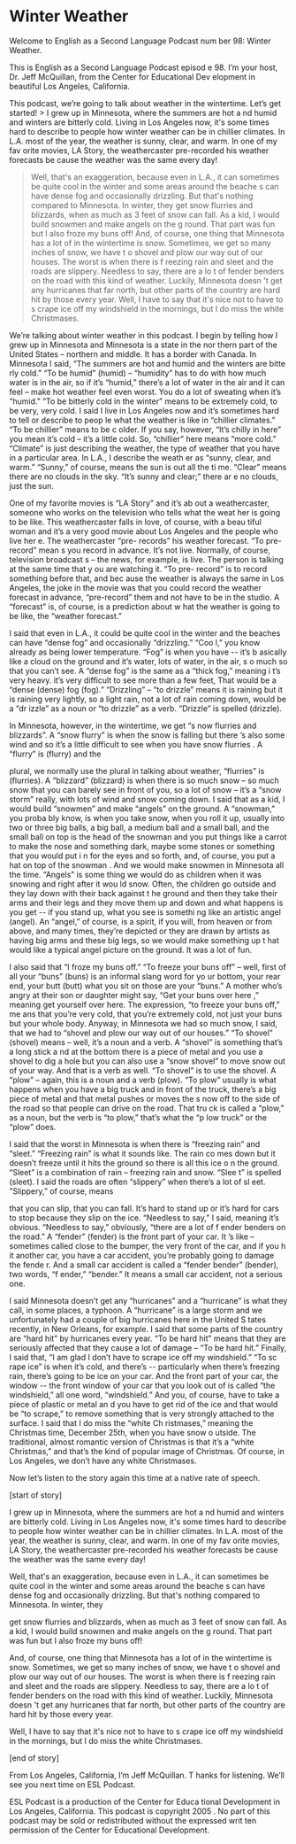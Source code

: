 # Winter Weather

Welcome to English as a Second Language Podcast num ber 98: Winter Weather.

This is English as a Second Language Podcast episod e 98. I’m your host, Dr. Jeff McQuillan, from the Center for Educational Dev elopment in beautiful Los Angeles, California.

This podcast, we’re going to talk about weather in the wintertime. Let’s get started! > I grew up in Minnesota, where the summers are hot a nd humid and winters are bitterly cold. Living in Los Angeles now, it's some times hard to describe to people how winter weather can be in chillier climates. In L.A. most of the year, the weather is sunny, clear, and warm. In one of my fav orite movies, LA Story, the weathercaster pre-recorded his weather forecasts be cause the weather was the same every day!
> Well, that's an exaggeration, because even in L.A.,  it can sometimes be quite cool in the winter and some areas around the beache s can have dense fog and occasionally drizzling. But that's nothing compared  to Minnesota. In winter, they get snow flurries and blizzards, when as much as 3 feet of snow can fall. As a kid, I would build snowmen and make angels on the g round. That part was fun but I also froze my buns off!
> And, of course, one thing that Minnesota has a lot of in the wintertime is snow. Sometimes, we get so many inches of snow, we have t o shovel and plow our way out of our houses. The worst is when there is f reezing rain and sleet and the roads are slippery. Needless to say, there are a lo t of fender benders on the road with this kind of weather. Luckily, Minnesota doesn 't get any hurricanes that far north, but other parts of the country are hard hit by those every year.
> Well, I have to say that it's nice not to have to s crape ice off my windshield in the mornings, but I do miss the white Christmases.

We’re talking about winter weather in this podcast.  I begin by telling how I grew up in Minnesota and Minnesota is a state in the nor thern part of the United States – northern and middle. It has a border with Canada.  In Minnesota I said, “The summers are hot and humid and the winters are bitte rly cold.” “To be humid” (humid) – “humidity” has to do with how much water is in the air, so if it’s “humid,” there’s a lot of water in the air and it can feel –  make hot weather feel even worst. You do a lot of sweating when it’s “humid.” “To be bitterly cold in the winter” means to be extremely cold, to be very, very cold. I said I live in Los Angeles now and it’s sometimes hard to tell or describe to peop le what the weather is like in “chillier climates.” “To be chillier” means to be c older. If you say, however, “It’s chilly in here” you mean it’s cold – it’s a little cold. So, “chillier” here means “more cold.” “Climate” is just describing the weather, the type of weather that you have in a particular area. In L.A., I describe the weath er as “sunny, clear, and warm.” “Sunny,” of course, means the sun is out all the ti me. “Clear” means there are no clouds in the sky. “It’s sunny and clear;” there ar e no clouds, just the sun.

One of my favorite movies is “LA Story” and it’s ab out a weathercaster, someone who works on the television who tells what the weat her is going to be like. This weathercaster falls in love, of course, with a beau tiful woman and it’s a very good movie about Los Angeles and the people who live her e. The weathercaster “pre- records” his weather forecast. “To pre-record” mean s you record in advance. It’s not live. Normally, of course, television broadcast s – the news, for example, is live. The person is talking at the same time that y ou are watching it. “To pre- record” is to record something before that, and bec ause the weather is always the same in Los Angeles, the joke in the movie was that you could record the weather forecast in advance, “pre-record” them and not have to be in the studio. A “forecast” is, of course, is a prediction about w hat the weather is going to be like, the “weather forecast.”

I said that even in L.A., it could be quite cool in  the winter and the beaches can have “dense fog” and occasionally “drizzling.” “Coo l,” you know already as being lower temperature. “Fog” is when you have -- it’s b asically like a cloud on the ground and it’s water, lots of water, in the air, s o much so that you can’t see. A “dense fog” is the same as a “thick fog,” meaning i t’s very heavy. it’s very difficult to see more than a few feet, That would be a “dense  (dense) fog (fog).” “Drizzling” – “to drizzle” means it is raining but it is raining very lightly, so a light rain, not a lot of rain coming down, would be a “dr izzle” as a noun or “to drizzle” as a verb. “Drizzle” is spelled (drizzle).

In Minnesota, however, in the wintertime, we get “s now flurries and blizzards”. A “snow flurry” is when the snow is falling but there ’s also some wind and so it’s a little difficult to see when you have snow flurries . A “flurry” is (flurry) and the

plural, we normally use the plural in talking about  weather, “flurries” is (flurries). A “blizzard” (blizzard) is when there is so much snow  – so much snow that you can barely see in front of you, so a lot of snow – it’s  a “snow storm” really, with lots of wind and snow coming down. I said that as a kid, I would build “snowmen” and make “angels” on the ground. A “snowman,” you proba bly know, is when you take snow, when you roll it up, usually into two or  three big balls, a big ball, a medium ball and a small ball, and the small ball on  top is the head of the snowman and you put things like a carrot to make the nose and something dark, maybe some stones or something that you would put i n for the eyes and so forth, and, of course, you put a hat on top of the snowman . And we would make snowmen in Minnesota all the time. “Angels” is some thing we would do as children when it was snowing and right after it wou ld snow. Often, the children go outside and they lay down with their back against t he ground and then they take their arms and their legs and they move them up and  down and what happens is you get -- if you stand up, what you see is somethi ng like an artistic angel (angel). An “angel,” of course, is a spirit, if you  will, from heaven or from above, and many times, they’re depicted or they are drawn by artists as having big arms and these big legs, so we would make something up t hat would like a typical angel picture on the ground. It was a lot of fun.

I also said that “I froze my buns off.” “To freeze your buns off” – well, first of all your “buns” (buns) is an informal slang word for yo ur bottom, your rear end, your butt (butt) what you sit on those are your “buns.” A mother who’s angry at their son or daughter might say, “Get your buns over here ,” meaning get yourself over here. The expression, “to freeze your buns off,” me ans that you’re very cold, that you’re extremely cold, not just your buns but your whole body. Anyway, in Minnesota we had so much snow, I said, that we had to “shovel and plow our way out of our houses.” “To shovel” (shovel) means – well, it’s a noun and a verb. A “shovel” is something that’s a long stick a nd at the bottom there is a piece of metal and you use a shovel to dig a hole but you  can also use a “snow shovel” to move snow out of your way. And that is a verb as  well. “To shovel” is to use the shovel. A “plow” – again, this is a noun and a verb (plow). “To plow” usually is what happens when you have a big truck and in front  of the truck, there’s a big piece of metal and that metal pushes or moves the s now off to the side of the road so that people can drive on the road. That tru ck is called a “plow,” as a noun, but the verb is “to plow,” that’s what the “p low truck” or the “plow” does.

I said that the worst in Minnesota is when there is  “freezing rain” and “sleet.” “Freezing rain” is what it sounds like. The rain co mes down but it doesn’t freeze until it hits the ground so there is all this ice o n the ground. “Sleet” is a combination of rain – freezing rain and snow. “Slee t” is spelled (sleet). I said the roads are often “slippery” when there’s a lot of sl eet. ”Slippery,” of course, means

that you can slip, that you can fall. It’s hard to stand up or it’s hard for cars to stop because they slip on the ice. “Needless to say,” I said, meaning it’s obvious. “Needless to say,” obviously, “there are a lot of f ender benders on the road.” A “fender” (fender) is the front part of your car. It ’s like – sometimes called close to the bumper, the very front of the car, and if you h it another car, you have a car accident, you’re probably going to damage the fende r. And a small car accident is called a “fender bender” (bender), two words, “f ender,” “bender.” It means a small car accident, not a serious one.

I said Minnesota doesn’t get any “hurricanes” and a  “hurricane” is what they call, in some places, a typhoon. A “hurricane” is a large  storm and we unfortunately had a couple of big hurricanes here in the United S tates recently, in New Orleans, for example. I said that some parts of the  country are “hard hit” by hurricanes every year. “To be hard hit” means that they are seriously affected that they cause a lot of damage – “To be hard hit.”  Finally, I said that, “I am glad I don’t have to scrape ice off my windshield.” “To sc rape ice” is when it’s cold, and there’s -- particularly when there’s freezing rain,  there’s going to be ice on your car. And the front part of your car, the window -- the front window of your car that you look out of is called “the windshield,” all one  word, “windshield.” And you, of course, have to take a piece of plastic or metal an d you have to get rid of the ice and that would be “to scrape,” to remove something that is very strongly attached to the surface. I said that I do miss the “white Ch ristmases,” meaning the Christmas time, December 25th, when you have snow o utside. The traditional, almost romantic version of Christmas is that it’s a  “white Christmas,” and that’s the kind of popular image of Christmas. Of course, in Los Angeles, we don’t have any white Christmases.

Now let’s listen to the story again this time at a native rate of speech.

[start of story]

I grew up in Minnesota, where the summers are hot a nd humid and winters are bitterly cold. Living in Los Angeles now, it's some times hard to describe to people how winter weather can be in chillier climates. In L.A. most of the year, the weather is sunny, clear, and warm. In one of my fav orite movies, LA Story, the weathercaster pre-recorded his weather forecasts be cause the weather was the same every day!

Well, that's an exaggeration, because even in L.A.,  it can sometimes be quite cool in the winter and some areas around the beache s can have dense fog and occasionally drizzling. But that's nothing compared  to Minnesota. In winter, they

get snow flurries and blizzards, when as much as 3 feet of snow can fall. As a kid, I would build snowmen and make angels on the g round. That part was fun but I also froze my buns off!

And, of course, one thing that Minnesota has a lot of in the wintertime is snow. Sometimes, we get so many inches of snow, we have t o shovel and plow our way out of our houses. The worst is when there is f reezing rain and sleet and the roads are slippery. Needless to say, there are a lo t of fender benders on the road with this kind of weather. Luckily, Minnesota doesn 't get any hurricanes that far north, but other parts of the country are hard hit by those every year.

Well, I have to say that it's nice not to have to s crape ice off my windshield in the mornings, but I do miss the white Christmases.

[end of story]

From Los Angeles, California, I’m Jeff McQuillan. T hanks for listening. We’ll see you next time on ESL Podcast.

ESL Podcast is a production of the Center for Educa tional Development in Los Angeles, California. This podcast is copyright 2005 . No part of this podcast may be sold or redistributed without the expressed writ ten permission of the Center for Educational Development.

